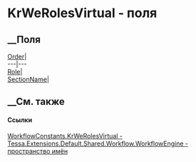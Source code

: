 # KrWeRolesVirtual - поля
##  __Поля
[Order](F_Tessa_Extensions_Default_Shared_Workflow_WorkflowEngine_WorkflowConstants_KrWeRolesVirtual_Order.htm)|  
---|---  
[Role](F_Tessa_Extensions_Default_Shared_Workflow_WorkflowEngine_WorkflowConstants_KrWeRolesVirtual_Role.htm)|  
[SectionName](F_Tessa_Extensions_Default_Shared_Workflow_WorkflowEngine_WorkflowConstants_KrWeRolesVirtual_SectionName.htm)|  
## __См. также
#### Ссылки
[WorkflowConstants.KrWeRolesVirtual -
](T_Tessa_Extensions_Default_Shared_Workflow_WorkflowEngine_WorkflowConstants_KrWeRolesVirtual.htm)
[Tessa.Extensions.Default.Shared.Workflow.WorkflowEngine - пространство
имён](N_Tessa_Extensions_Default_Shared_Workflow_WorkflowEngine.htm)
